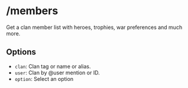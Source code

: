 # /members

Get a clan member list with heroes, trophies, war preferences and much more.

## Options

- `clan`: Clan tag or name or alias.
- `user`: Clan by @user mention or ID.
- `option`: Select an option

